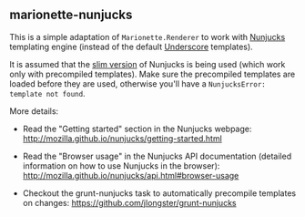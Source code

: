 ## marionette-nunjucks

This is a simple adaptation of `Marionette.Renderer` to work with [Nunjucks](http://mozilla.github.io/nunjucks/) templating engine (instead of the default [Underscore](http://underscorejs.org/#template) templates).

It is assumed that the [slim version](https://github.com/mozilla/nunjucks/tree/master/browser) of Nunjucks is being used (which work only with precompiled templates). Make sure the precompiled templates are loaded before they are used, otherwise you'll have a `NunjucksError: template not found`.

More details:

 - Read the "Getting started" section in the Nunjucks webpage: http://mozilla.github.io/nunjucks/getting-started.html

 - Read the "Browser usage" in the Nunjucks API documentation (detailed information on how to use Nunjucks in the browser): http://mozilla.github.io/nunjucks/api.html#browser-usage

 - Checkout the grunt-nunjucks task to automatically precompile templates on changes: https://github.com/jlongster/grunt-nunjucks

